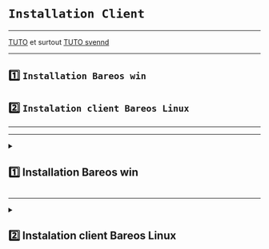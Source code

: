 
# `Installation Client `

---

[TUTO](https://docs.bareos.org/TasksAndConcepts/TheWindowsVersionOfBareos.html#windows-installation) et surtout [TUTO svennd](https://svennd.be/adding-a-linux-client-to-bareos/)

---

## 1️⃣ `Installation Bareos win`
## 2️⃣ `Instalation client Bareos Linux`

---
---

<details>
<summary>
<h2>
1️⃣ Installation Bareos win
</h2>
</summary>

### Télécharger le .exe [ici](https://download.bareos.org/current/windows/)
### Executer le programme
### Choisir Minimal 
![image](https://github.com/user-attachments/assets/65dfa420-578a-40fe-a7a3-f21befa8404b)

### Renseigner les infos demandées:
### ⚠️Le champs `Password` sera demandé dans le fichier de configuration => /etc/bareos/bareos-dir.d/client/<NOM-DU-FICHIER-DE-CONF.conf>
![image](https://github.com/user-attachments/assets/11617c20-9e3b-442e-b272-2b3d402f6304)


### erreur ici clientwin1 et password sednal


### Autoriser le port 9102 sur le client (ouvrir powershell en admin)
      New-NetFirewallRule -DisplayName "Bareos FD" -Direction Inbound -LocalPort 9102 -Protocol TCP -Action Allow
![image](https://github.com/user-attachments/assets/a37dd36e-9c6d-4587-9483-865ad6d68ae4)





</details>

---

<details>
<summary>
<h2>
2️⃣ Instalation client Bareos Linux
</h2>
</summary>

[TUTO](https://docs.bareos.org/IntroductionAndTutorial/InstallingBareosClient.html#installing-the-bareos-universal-linux-client)

### Verifier la version de l'OS
           hostnamectl 

### Instaler gnupg (clé)
          apt update && apt upgrade
          apt install -y gnupg  

### Télécharger le script et l'exécuter
      wget https://download.bareos.org/current/VERIFIER LA VERSION VOIR ⚠️PROLEME RENCONTE ⚠️
      chmod +x add_bareos_repositories.sh
      ./add_bareos_repositories.sh
      apt update

<details>
<summary>
<h2>
⚠️PROLEME RENCONTE ⚠️
</h2>
</summary>

### Impossible d'installer bareos-fd sur un rasberrypi sous debian
### Chapitre APRES Télécharger le script et l'exécuter ⬆️
### Message
![image](https://github.com/user-attachments/assets/ab149f41-33f0-43f3-b84e-46be7344a276)

### 1) bien regarder la version du script dans [current](https://download.bareos.org/current/) 
### 2) Debian 12 et 11 ne fontionne pas malgrés :
![image](https://github.com/user-attachments/assets/a6a5e6c3-eb47-4204-87a8-facadd1052d9)

### 3) Je choisi donc d'utiliser `Universal Linux Client (ULC)` [voir](https://docs.bareos.org/IntroductionAndTutorial/InstallingBareosClient.html#installing-the-bareos-universal-linux-client)

### Bien verifier l'architecture,avec `hostnamectl` 

### Et aussi la version de `Openssl` ici OpenSSL 3.0.15 3 Sep 2024

### DONC => cette [VERSION](https://download.bareos.org/current/ULC_deb_OpenSSL_3.0/)

### 4) Une fois l'execution du script, nouveau probléme..
![image](https://github.com/user-attachments/assets/3e9415f0-5c55-4a9b-8287-574bc62c594f)
### lsof (List Open Files) est un utilitaire sur les systèmes Unix/Linux.
### n'est pas installé donc 
![image](https://github.com/user-attachments/assets/921309d9-6307-43db-93e5-89245ce73bcd)

### 5) Probléme avec sources.list...
### Voir les listes enregistrée et la surprise
![image](https://github.com/user-attachments/assets/beae489e-3eff-4a4f-a619-9824aacc9673)

### 6) Rédiger les listes:
            nano sources.list
            deb http://deb.debian.org/debian/ bookworm main contrib non-free
            deb-src http://deb.debian.org/debian/ bookworm main contrib non-free

### 7) Instaler lsof
      apt install lsof

![image](https://github.com/user-attachments/assets/0046784d-1d09-4bf3-abb5-788c3bac52b9)
      
### 8) Enfin Bareos-fd
      apt install bareos-filedaemon
![image](https://github.com/user-attachments/assets/6e2bf99a-cd76-4c0e-86e7-ddf73bc54201)

### BINGO



</details>

### Demarrer le service
            systemctl start bareos-fd
            systemctl status bareos-fd

![image](https://github.com/user-attachments/assets/897030ca-017f-415e-b34b-22b557441cf4)

### SUR le `serveur`:
      bconsole
      configure add client name=DNS1 address=192.168.0.241 password=sednal
![image](https://github.com/user-attachments/assets/790e4937-c00e-4035-ad2d-d16757339343)

### copier la resource créer DEPUIS le `serveur`, SUR le `client` :  
      scp /etc/bareos/bareos-dir-export/client/DNS1/bareos-fd.d/director/bareos-dir.conf root@192.168.0.241:/etc/bareos/bareos-fd.d/director/
      systemctl start bareos-fd

            
### SUR le `client` vérifier que le port 9102 est ouvert
            ss -tulpn
![image](https://github.com/user-attachments/assets/f4c4a75a-0444-415d-a4e6-0bae17c298aa)

![image](https://github.com/user-attachments/assets/de605070-9296-4a61-b8d3-cb974c4ca038)

### Pas d'erreur


### Vérifier SUR le `serveur`:
      bconsole      
      status client

### Sortie attendu 
![image](https://github.com/user-attachments/assets/9ba42ef5-39a9-4f7b-9123-c2223ae19fcd)

### 


</details>


